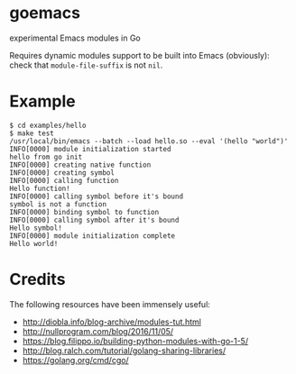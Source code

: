 # goemacs
experimental Emacs modules in Go

Requires dynamic modules support to be built into Emacs (obviously): check that
`module-file-suffix` is not `nil`.

# Example

```
$ cd examples/hello
$ make test
/usr/local/bin/emacs --batch --load hello.so --eval '(hello "world")'
INFO[0000] module initialization started
hello from go init
INFO[0000] creating native function
INFO[0000] creating symbol
INFO[0000] calling function
Hello function!
INFO[0000] calling symbol before it's bound
symbol is not a function
INFO[0000] binding symbol to function
INFO[0000] calling symbol after it's bound
Hello symbol!
INFO[0000] module initialization complete
Hello world!
```
# Credits
The following resources have been immensely useful:
* http://diobla.info/blog-archive/modules-tut.html
* http://nullprogram.com/blog/2016/11/05/
* https://blog.filippo.io/building-python-modules-with-go-1-5/
* http://blog.ralch.com/tutorial/golang-sharing-libraries/
* https://golang.org/cmd/cgo/
